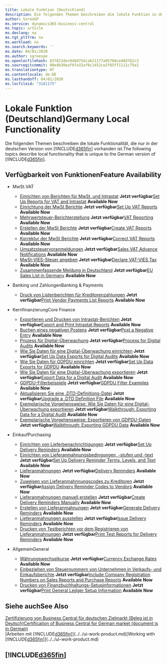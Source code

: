 ```yaml
---
title: Lokale Funktion (Deutschland)
description: Die folgenden Themen beschreiben die lokale Funktion in der deutschen Version von Business Central.
author: SorenGP
ms.service: dynamics365-business-central
ms.topic: article
ms.devlang: na
ms.tgt_pltfrm: na
ms.workload: na
ms.search.keywords: ''
ms.date: 04/01/2020
ms.author: sgroespe
ms.openlocfilehash: 837813dec94b975dca621177a95768ce48d7b2c3
ms.sourcegitcommit: 88e4b30eaf6fa32af0c1452ce2f85ff1111c75e2
ms.translationtype: HT
ms.contentlocale: de-DE
ms.lasthandoff: 04/01/2020
ms.locfileid: "3181175"
---
```

# <a name="germany-local-functionality"></a><span data-ttu-id="26cd7-103">Lokale Funktion (Deutschland)</span><span class="sxs-lookup"><span data-stu-id="26cd7-103">Germany Local Functionality</span></span>
<span data-ttu-id="26cd7-104">Die folgenden Themen beschreiben die lokale Funktionalität, die nur in der deutschen Version von [!INCLUDE[d365fin](../../includes/d365fin_md.md)] vorhanden ist.</span><span class="sxs-lookup"><span data-stu-id="26cd7-104">The following topics describe local functionality that is unique to the German version of [!INCLUDE[d365fin](../../includes/d365fin_md.md)].</span></span>  

## <a name="feature-availability"></a><span data-ttu-id="26cd7-105">Verfügbarkeit von Funktionen</span><span class="sxs-lookup"><span data-stu-id="26cd7-105">Feature Availability</span></span>

* <span data-ttu-id="26cd7-106">MwSt.</span><span class="sxs-lookup"><span data-stu-id="26cd7-106">VAT</span></span>
    * <span data-ttu-id="26cd7-107">[Einrichten von Berichten für MwSt. und Intrastat](how-to-set-up-reports-for-vat-and-intrastat.md) **Jetzt verfügbar**</span><span class="sxs-lookup"><span data-stu-id="26cd7-107">[Set Up Reports for VAT and Intrastat](how-to-set-up-reports-for-vat-and-intrastat.md) **Available Now**</span></span>
    * <span data-ttu-id="26cd7-108">[Einrichtung der MwSt Berichte](how-to-set-up-vat-reports.md) **Jetzt verfügbar**</span><span class="sxs-lookup"><span data-stu-id="26cd7-108">[Set Up VAT Reports](how-to-set-up-vat-reports.md) **Available Now**</span></span>
    * <span data-ttu-id="26cd7-109">[Mehrwertsteuer-Berichterstellung](vat-reporting.md) **Jetzt verfügbar**</span><span class="sxs-lookup"><span data-stu-id="26cd7-109">[VAT Reporting](vat-reporting.md) **Available Now**</span></span>
    * <span data-ttu-id="26cd7-110">[Erstellen der MwSt Berichte](how-to-create-vat-reports.md) **Jetzt verfügbar**</span><span class="sxs-lookup"><span data-stu-id="26cd7-110">[Create VAT Reports](how-to-create-vat-reports.md) **Available Now**</span></span>
    * <span data-ttu-id="26cd7-111">[Korrektur der MwSt Berichte](how-to-correct-vat-reports.md) **Jetzt verfügbar**</span><span class="sxs-lookup"><span data-stu-id="26cd7-111">[Correct VAT Reports](how-to-correct-vat-reports.md) **Available Now**</span></span>
    * <span data-ttu-id="26cd7-112">[Umsatzsteuervoranmeldungen](how-to-set-up-and-export-sales-vat-advance-notifications.md) **Jetzt verfügbar**</span><span class="sxs-lookup"><span data-stu-id="26cd7-112">[Sales VAT Advance Notifications](how-to-set-up-and-export-sales-vat-advance-notifications.md) **Available Now**</span></span>
    * <span data-ttu-id="26cd7-113">[MwSt-VIES-Steuer angeben](how-to-declare-vat-vies-tax.md) **Jetzt verfügbar**</span><span class="sxs-lookup"><span data-stu-id="26cd7-113">[Declare VAT-VIES Tax](how-to-declare-vat-vies-tax.md) **Available Now**</span></span>
    * <span data-ttu-id="26cd7-114">[Zusammenfassende Meldung in Deutschland](eu-sales-list-in-germany.md) **Jetzt verfügbar**</span><span class="sxs-lookup"><span data-stu-id="26cd7-114">[EU Sales List in Germany](eu-sales-list-in-germany.md) **Available Now**</span></span>

* <span data-ttu-id="26cd7-115">Banking und Zahlungen</span><span class="sxs-lookup"><span data-stu-id="26cd7-115">Banking & Payments</span></span>
    * <span data-ttu-id="26cd7-116">[Druck von Listenberichten für Kreditorenzahlungen](how-to-print-vendor-payments-list-reports.md) **Jetzt verfügbar**</span><span class="sxs-lookup"><span data-stu-id="26cd7-116">[Print Vendor Payments List Reports](how-to-print-vendor-payments-list-reports.md) **Available Now**</span></span>

* <span data-ttu-id="26cd7-117">Kernfinanzierung</span><span class="sxs-lookup"><span data-stu-id="26cd7-117">Core Finance</span></span>
    * <span data-ttu-id="26cd7-118">[Exportieren und Drucken von Intrastat-Berichten](how-to-export-and-print-intrastat-reports.md) **Jetzt verfügbar**</span><span class="sxs-lookup"><span data-stu-id="26cd7-118">[Export and Print Intrastat Reports](how-to-export-and-print-intrastat-reports.md) **Available Now**</span></span>
    * <span data-ttu-id="26cd7-119">[Buchen eines negativen Postens](how-to-post-a-negative-entry.md) **Jetzt verfügbar**</span><span class="sxs-lookup"><span data-stu-id="26cd7-119">[Post a Negative Entry](how-to-post-a-negative-entry.md) **Available Now**</span></span>
    * <span data-ttu-id="26cd7-120">[Prozess für Digital-Überwachung](process-for-digital-audits.md) **Jetzt verfügbar**</span><span class="sxs-lookup"><span data-stu-id="26cd7-120">[Process for Digital Audits](process-for-digital-audits.md) **Available Now**</span></span>
    * <span data-ttu-id="26cd7-121">[Wie Sie Daten für eine Digital-Überwachung einrichten](how-to-set-up-data-exports-for-digital-audits.md) **Jetzt verfügbar**</span><span class="sxs-lookup"><span data-stu-id="26cd7-121">[Set Up Data Exports for Digital Audits](how-to-set-up-data-exports-for-digital-audits.md) **Available Now**</span></span>
    * <span data-ttu-id="26cd7-122">[Wie Sie Daten für GDPDU einrichten](how-to-set-up-data-exports-for-gdpdu.md) **Jetzt verfügbar**</span><span class="sxs-lookup"><span data-stu-id="26cd7-122">[Set Up Data Exports for GDPDU](how-to-set-up-data-exports-for-gdpdu.md) **Available Now**</span></span>
    * <span data-ttu-id="26cd7-123">[Wie Sie Daten für eine Digital-Überwachung exportieren](how-to-export-data-for-a-digital-audit.md) **Jetzt verfügbar**</span><span class="sxs-lookup"><span data-stu-id="26cd7-123">[Export Data for a Digital Audit](how-to-export-data-for-a-digital-audit.md) **Available Now**</span></span>
    * <span data-ttu-id="26cd7-124">[GDPDU-Filterbeispiele](gdpdu-filter-examples.md) **Jetzt verfügbar**</span><span class="sxs-lookup"><span data-stu-id="26cd7-124">[GDPDU Filter Examples](gdpdu-filter-examples.md) **Available Now**</span></span>
    * <span data-ttu-id="26cd7-125">[Aktualisieren Sie eine .DTD-Definitions-Datei](how-to-upgrade-a-.dtd-definition-file.md) **Jetzt verfügbar**</span><span class="sxs-lookup"><span data-stu-id="26cd7-125">[Upgrade a .DTD Definition File](how-to-upgrade-a-.dtd-definition-file.md) **Available Now**</span></span>
    * <span data-ttu-id="26cd7-126">[Exemplarische Vorgehensweise: Wie Sie Daten für eine Digital-Überwachung exportieren](walkthrough-exporting-data-for-a-digital-audit.md) **Jetzt verfügbar**</span><span class="sxs-lookup"><span data-stu-id="26cd7-126">[Walkthrough: Exporting Data for a Digital Audit](walkthrough-exporting-data-for-a-digital-audit.md) **Available Now**</span></span>
    * <span data-ttu-id="26cd7-127">[Exemplarische Vorgehensweise: Exportieren von GDPDU-Daten](walkthrough-exporting-gdpdu-data.md) **Jetzt verfügbar**</span><span class="sxs-lookup"><span data-stu-id="26cd7-127">[Walkthrough: Exporting GDPDU Data](walkthrough-exporting-gdpdu-data.md) **Available Now**</span></span>

* <span data-ttu-id="26cd7-128">Einkauf</span><span class="sxs-lookup"><span data-stu-id="26cd7-128">Purchasing</span></span>
    * <span data-ttu-id="26cd7-129">[Einrichten von Lieferbenachrichtigungen](how-to-set-up-delivery-reminders.md) **Jetzt verfügbar**</span><span class="sxs-lookup"><span data-stu-id="26cd7-129">[Set Up Delivery Reminders](how-to-set-up-delivery-reminders.md) **Available Now**</span></span>
    * <span data-ttu-id="26cd7-130">[Einrichten von Lieferanmahnungsbedingungen, -stufen und -text](how-to-set-up-delivery-reminder-terms-levels-and-text.md) **Jetzt verfügbar**</span><span class="sxs-lookup"><span data-stu-id="26cd7-130">[Set Up Delivery Reminder Terms, Levels, and Text](how-to-set-up-delivery-reminder-terms-levels-and-text.md) **Available Now**</span></span>
    * <span data-ttu-id="26cd7-131">[Lieferanmahnungen](delivery-reminders.md) **Jetzt verfügbar**</span><span class="sxs-lookup"><span data-stu-id="26cd7-131">[Delivery Reminders](delivery-reminders.md) **Available Now**</span></span>
    * <span data-ttu-id="26cd7-132">[Zuweisen von Lieferanmahnnungscodes zu Kreditoren](how-to-assign-delivery-reminder-codes-to-vendors.md) **Jetzt verfügbar**</span><span class="sxs-lookup"><span data-stu-id="26cd7-132">[Assign Delivery Reminder Codes to Vendors](how-to-assign-delivery-reminder-codes-to-vendors.md) **Available Now**</span></span>
    * <span data-ttu-id="26cd7-133">[Lieferanmahnungen manuell erstellen](how-to-create-delivery-reminders-manually.md) **Jetzt verfügbar**</span><span class="sxs-lookup"><span data-stu-id="26cd7-133">[Create Delivery Reminders Manually](how-to-create-delivery-reminders-manually.md) **Available Now**</span></span>
    * <span data-ttu-id="26cd7-134">[Erstellen von Lieferanmahnungen](how-to-generate-delivery-reminders.md) **Jetzt verfügbar**</span><span class="sxs-lookup"><span data-stu-id="26cd7-134">[Generate Delivery Reminders](how-to-generate-delivery-reminders.md) **Available Now**</span></span>
    * <span data-ttu-id="26cd7-135">[Lieferanmahnungen ausstellen](how-to-issue-delivery-reminders.md) **Jetzt verfügbar**</span><span class="sxs-lookup"><span data-stu-id="26cd7-135">[Issue Delivery Reminders](how-to-issue-delivery-reminders.md) **Available Now**</span></span>
    * <span data-ttu-id="26cd7-136">[Drucken von Testberichten vor dem Registrieren von Lieferanmahnungen](how-to-print-test-reports-for-delivery-reminders.md) **Jetzt verfügbar**</span><span class="sxs-lookup"><span data-stu-id="26cd7-136">[Print Test Reports for Delivery Reminders](how-to-print-test-reports-for-delivery-reminders.md) **Available Now**</span></span>

* <span data-ttu-id="26cd7-137">Allgemein</span><span class="sxs-lookup"><span data-stu-id="26cd7-137">General</span></span>
    * <span data-ttu-id="26cd7-138">[Währungswechselkurse](currency-exchange-rates.md) **Jetzt verfügbar**</span><span class="sxs-lookup"><span data-stu-id="26cd7-138">[Currency Exchange Rates](currency-exchange-rates.md) **Available Now**</span></span>
    * <span data-ttu-id="26cd7-139">[Einbeziehen von Steuernummern von Unternehmen in Verkaufs- und Einkaufsberichte](how-to-include-company-registration-numbers-on-sales-reports-and-purchase-reports.md) **Jetzt verfügbar**</span><span class="sxs-lookup"><span data-stu-id="26cd7-139">[Include Company Registration Numbers on Sales Reports and Purchase Reports](how-to-include-company-registration-numbers-on-sales-reports-and-purchase-reports.md) **Available Now**</span></span>
    * <span data-ttu-id="26cd7-140">[Drucken von Finanzbuchhaltungs-Setupinformationen](how-to-print-general-ledger-setup-information.md) **Jetzt verfügbar**</span><span class="sxs-lookup"><span data-stu-id="26cd7-140">[Print General Ledger Setup Information](how-to-print-general-ledger-setup-information.md) **Available Now**</span></span>

## <a name="see-also"></a><span data-ttu-id="26cd7-141">Siehe auch</span><span class="sxs-lookup"><span data-stu-id="26cd7-141">See Also</span></span>
[<span data-ttu-id="26cd7-142">Zertifizierung von Business Central für deutschen Zielmarkt (Beleg ist in Deutsch)</span><span class="sxs-lookup"><span data-stu-id="26cd7-142">Certification of Business Central for German market (document is in German)</span></span>](https://go.microsoft.com/fwlink/?linkid=875256)  
<span data-ttu-id="26cd7-143">[Arbeiten mit [!INCLUDE[d365fin](../../includes/d365fin_md.md)]](../../ui-work-product.md)</span><span class="sxs-lookup"><span data-stu-id="26cd7-143">[Working with [!INCLUDE[d365fin](../../includes/d365fin_md.md)]](../../ui-work-product.md)</span></span>  

## [!INCLUDE[d365fin](../../includes/free_trial_md.md)]  
